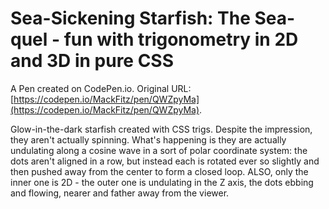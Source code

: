 # Sea-Sickening Starfish: The Sea-quel - fun with trigonometry in 2D and 3D in pure CSS

A Pen created on CodePen.io. Original URL: [https://codepen.io/MackFitz/pen/QWZpyMa](https://codepen.io/MackFitz/pen/QWZpyMa).

Glow-in-the-dark starfish created with CSS trigs. Despite the impression, they aren't actually spinning. What's happening is they are actually undulating along a cosine wave in a sort of polar coordinate system: the dots aren't aligned in a row, but instead each is rotated ever so slightly and then pushed away from the center to form a closed loop. ALSO, only the inner one is 2D - the outer one is undulating in the Z axis, the dots ebbing and flowing, nearer and father away from the viewer.